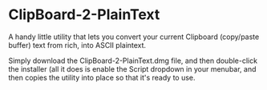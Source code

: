 # ClipBoard-2-PlainText


A handy little utility that lets you convert your current Clipboard (copy/paste buffer) text from rich, into ASCII plaintext.

Simply download the ClipBoard-2-PlainText.dmg file, and then double-click the installer (all it does is enable the Script dropdown in your menubar, and then copies the utility into place so that it's ready to use.

